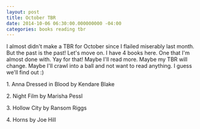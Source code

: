 ```yaml
---
layout: post
title: October TBR
date: 2014-10-06 06:30:00.000000000 -04:00
categories: books reading tbr
---
```

<p>I almost didn't make a TBR for October since I flailed miserably last month. But the past is the past! Let's move on. I have 4 books here. One that I'm almost done with. Yay for that! Maybe I'll read more. Maybe my TBR will change. Maybe I'll crawl into a ball and not want to read anything. I guess we'll find out :)</p>
<p>1. Anna Dressed in Blood by Kendare Blake</p>
<p>2. Night Film by Marisha Pessl</p>
<p>3. Hollow City by Ransom Riggs</p>
<p>4. Horns by Joe Hill</p>
